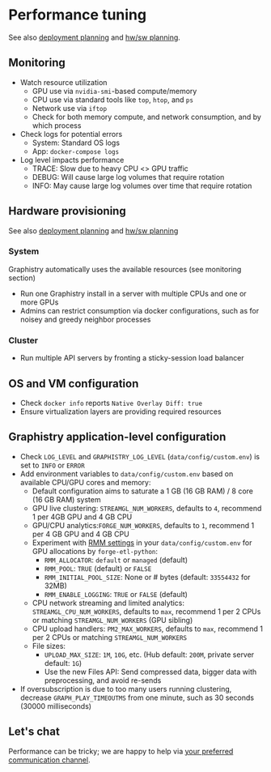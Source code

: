 # Performance tuning

See also [deployment planning](deployment-planning.md) and [hw/sw planning](../hardware-software.md).

## Monitoring

* Watch resource utilization
  * GPU use via `nvidia-smi`-based compute/memory
  * CPU use via standard tools like `top`, `htop`, and `ps`
  * Network use via `iftop`
  * Check for both memory compute, and network consumption, and by which process 
* Check logs for potential errors
  * System: Standard OS logs
  * App: `docker-compose logs`
* Log level impacts performance
  * TRACE: Slow due to heavy CPU <> GPU traffic
  * DEBUG: Will cause large log volumes that require rotation
  * INFO: May cause large log volumes over time that require rotation

## Hardware provisioning

See also [deployment planning](deployment-planning.md) and [hw/sw planning](hardware-software.md)

### System 

Graphistry automatically uses the available resources (see monitoring section)

* Run one Graphistry install in a server with multiple CPUs and one or more GPUs
* Admins can restrict consumption via docker configurations, such as for noisey and greedy neighbor processes

### Cluster 
* Run multiple API servers by fronting a sticky-session load balancer

## OS and VM configuration

* Check `docker info` reports `Native Overlay Diff: true`
* Ensure virtualization layers are providing required resources

## Graphistry application-level configuration

* Check `LOG_LEVEL` and `GRAPHISTRY_LOG_LEVEL` (`data/config/custom.env`) is set to `INFO` or `ERROR`
* Add environment variables to `data/config/custom.env` based on available CPU/GPU cores and memory:
  * Default configuration aims to saturate a 1 GB (16 GB RAM) / 8 core (16 GB RAM) system
  * GPU live clustering: `STREAMGL_NUM_WORKERS`, defaults to `4`, recommend 1 per 4GB GPU and 4 GB CPU
  * GPU/CPU analytics:`FORGE_NUM_WORKERS`, defaults to `1`, recommend 1 per 4 GB GPU and 4 GB CPU
  * Experiment with [RMM settings](https://github.com/rapidsai/rmm) in your `data/config/custom.env` for GPU allocations by `forge-etl-python`:
      * `RMM_ALLOCATOR`: `default` or `managed` (default)
      * `RMM_POOL`: `TRUE` (default) or `FALSE`
      * `RMM_INITIAL_POOL_SIZE`: None or # bytes (default: `33554432` for 32MB)
      * `RMM_ENABLE_LOGGING`: `TRUE` or `FALSE` (default)
  * CPU network streaming and limited analytics: `STREAMGL_CPU_NUM_WORKERS`, defaults to `max`, recommend 1 per 2 CPUs or matching `STREAMGL_NUM_WORKERS` (GPU sibling)
  * CPU upload handlers: `PM2_MAX_WORKERS`, defaults to `max`, recommend 1 per 2 CPUs or matching `STREAMGL_NUM_WORKERS`
  * File sizes:
     * `UPLOAD_MAX_SIZE`: `1M`, `10G`, etc. (Hub default: `200M`, private server default:  `1G`)
     * Use the new Files API: Send compressed data, bigger data with preprocessing, and avoid re-sends
* If oversubscription is due to too many users running clustering, decrease `GRAPH_PLAY_TIMEOUTMS` from one minute, such as 30 seconds (30000 milliseconds)

## Let's chat

Performance can be tricky; we are happy to help via [your preferred communication channel](https://www.graphistry.com/support).
